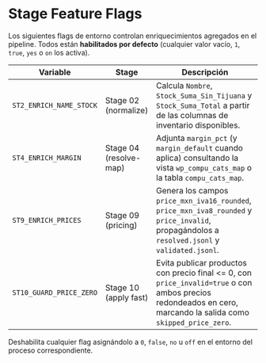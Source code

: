 # Stage Feature Flags

Los siguientes flags de entorno controlan enriquecimientos agregados en el pipeline. Todos están **habilitados por defecto** (cualquier valor vacío, `1`, `true`, `yes` o `on` los activa).

| Variable | Stage | Descripción |
| --- | --- | --- |
| `ST2_ENRICH_NAME_STOCK` | Stage 02 (normalize) | Calcula `Nombre`, `Stock_Suma_Sin_Tijuana` y `Stock_Suma_Total` a partir de las columnas de inventario disponibles. |
| `ST4_ENRICH_MARGIN` | Stage 04 (resolve-map) | Adjunta `margin_pct` (y `margin_default` cuando aplica) consultando la vista `wp_compu_cats_map` o la tabla `compu_cats_map`. |
| `ST9_ENRICH_PRICES` | Stage 09 (pricing) | Genera los campos `price_mxn_iva16_rounded`, `price_mxn_iva8_rounded` y `price_invalid`, propagándolos a `resolved.jsonl` y `validated.jsonl`. |
| `ST10_GUARD_PRICE_ZERO` | Stage 10 (apply fast) | Evita publicar productos con precio final <= 0, con `price_invalid=true` o con ambos precios redondeados en cero, marcando la salida como `skipped_price_zero`. |

Deshabilita cualquier flag asignándolo a `0`, `false`, `no` u `off` en el entorno del proceso correspondiente.
